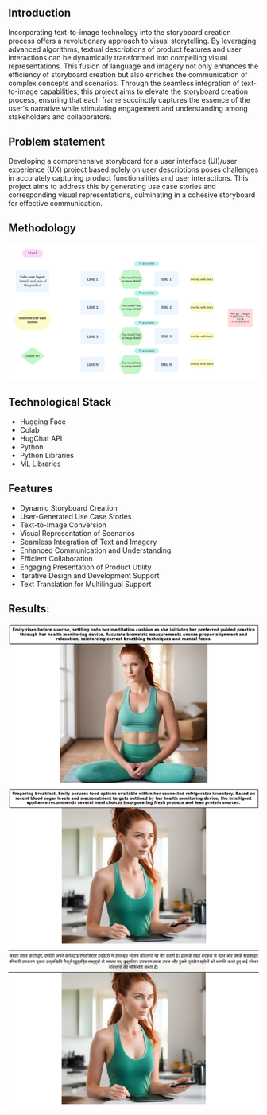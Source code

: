 <h2>Introduction</h2>
<p>Incorporating text-to-image technology into the storyboard creation process offers a revolutionary approach to visual storytelling. By leveraging advanced algorithms, textual descriptions of product features and user interactions can be dynamically transformed into compelling visual representations. This fusion of language and imagery not only enhances the efficiency of storyboard creation but also enriches the communication of complex concepts and scenarios. Through the seamless integration of text-to-image capabilities, this project aims to elevate the storyboard creation process, ensuring that each frame succinctly captures the essence of the user's narrative while stimulating engagement and understanding among stakeholders and collaborators.</p>
<h2>Problem statement</h2>
<p>Developing a comprehensive storyboard for a user interface (UI)/user experience (UX) project based solely on user descriptions poses challenges in accurately capturing product functionalities and user interactions. This project aims to address this by generating use case stories and corresponding visual representations, culminating in a cohesive storyboard for effective communication.</p>

<h2>Methodology</h2>
<img src='assets/diagram.png'>

<h2>Technological Stack</h2>
<ul>
  <li>Hugging Face</li>
  <li>Colab</li>
  <li>HugChat API</li>
  <li>Python</li>
  <li>Python Libraries</li>
  <li>ML Libraries</li>
</ul>

<h2>Features</h2>
    <ul>
        <li>Dynamic Storyboard Creation</li>
        <li>User-Generated Use Case Stories</li>
        <li>Text-to-Image Conversion</li>
        <li>Visual Representation of Scenarios</li>
        <li>Seamless Integration of Text and Imagery</li>
        <li>Enhanced Communication and Understanding</li>
        <li>Efficient Collaboration</li>
        <li>Engaging Presentation of Product Utility</li>
        <li>Iterative Design and Development Support</li>
        <li>Text Translation for Multilingual Support</li>
    </ul>

<h2>Results:</h2>
<img src='assets/s1.png'>
<img src='assets/s2e.png'>
<img src='assets/s2h.png'>

